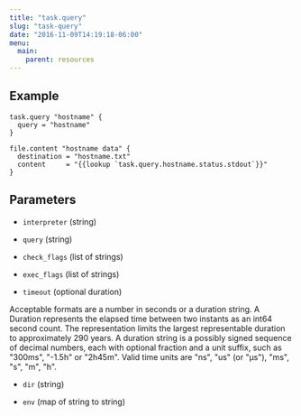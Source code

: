 ```yaml
---
title: "task.query"
slug: "task-query"
date: "2016-11-09T14:19:18-06:00"
menu:
  main:
    parent: resources
---
```





## Example

```hcl
task.query "hostname" {
  query = "hostname"
}

file.content "hostname data" {
  destination = "hostname.txt"
  content     = "{{lookup `task.query.hostname.status.stdout`}}"
}

```


## Parameters

- `interpreter` (string)


- `query` (string)


- `check_flags` (list of strings)


- `exec_flags` (list of strings)


- `timeout` (optional duration)

  
Acceptable formats are a number in seconds or a duration string. A Duration
represents the elapsed time between two instants as an int64 second count.
The representation limits the largest representable duration to approximately
290 years. A duration string is a possibly signed sequence of decimal numbers,
each with optional fraction and a unit suffix, such as "300ms", "-1.5h" or
"2h45m". Valid time units are "ns", "us" (or "µs"), "ms", "s", "m", "h".

- `dir` (string)


- `env` (map of string to string)



